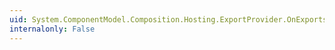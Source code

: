 ```yaml
---
uid: System.ComponentModel.Composition.Hosting.ExportProvider.OnExportsChanging(System.ComponentModel.Composition.Hosting.ExportsChangeEventArgs)
internalonly: False
---
```

